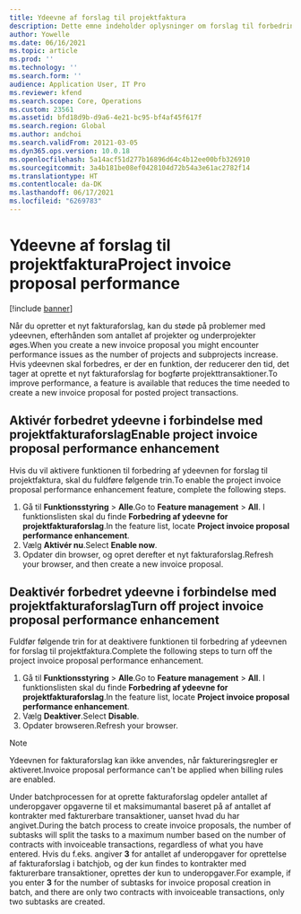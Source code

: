 ```yaml
---
title: Ydeevne af forslag til projektfaktura
description: Dette emne indeholder oplysninger om forslag til forbedring af ydeevne for forslag til projektfakturaer.
author: Yowelle
ms.date: 06/16/2021
ms.topic: article
ms.prod: ''
ms.technology: ''
ms.search.form: ''
audience: Application User, IT Pro
ms.reviewer: kfend
ms.search.scope: Core, Operations
ms.custom: 23561
ms.assetid: bfd18d9b-d9a6-4e21-bc95-bf4af45f617f
ms.search.region: Global
ms.author: andchoi
ms.search.validFrom: 20121-03-05
ms.dyn365.ops.version: 10.0.18
ms.openlocfilehash: 5a14acf51d277b16896d64c4b12ee00bfb326910
ms.sourcegitcommit: 3a4b181be08ef0428104d72b54a3e61ac2782f14
ms.translationtype: HT
ms.contentlocale: da-DK
ms.lasthandoff: 06/17/2021
ms.locfileid: "6269783"
---
```

# <a name="project-invoice-proposal-performance"></a><span data-ttu-id="609df-103">Ydeevne af forslag til projektfaktura</span><span class="sxs-lookup"><span data-stu-id="609df-103">Project invoice proposal performance</span></span>

[!include [banner](../includes/banner.md)]

<span data-ttu-id="609df-104">Når du opretter et nyt fakturaforslag, kan du støde på problemer med ydeevnen, efterhånden som antallet af projekter og underprojekter øges.</span><span class="sxs-lookup"><span data-stu-id="609df-104">When you create a new invoice proposal you might encounter performance issues as the number of projects and subprojects increase.</span></span> <span data-ttu-id="609df-105">Hvis ydeevnen skal forbedres, er der en funktion, der reducerer den tid, det tager at oprette et nyt fakturaforslag for bogførte projekttransaktioner.</span><span class="sxs-lookup"><span data-stu-id="609df-105">To improve performance, a feature is available that reduces the time needed to create a new invoice proposal for posted project transactions.</span></span>

## <a name="enable-project-invoice-proposal-performance-enhancement"></a><span data-ttu-id="609df-106">Aktivér forbedret ydeevne i forbindelse med projektfakturaforslag</span><span class="sxs-lookup"><span data-stu-id="609df-106">Enable project invoice proposal performance enhancement</span></span>
<span data-ttu-id="609df-107">Hvis du vil aktivere funktionen til forbedring af ydeevnen for forslag til projektfaktura, skal du fuldføre følgende trin.</span><span class="sxs-lookup"><span data-stu-id="609df-107">To enable the project invoice proposal performance enhancement feature, complete the following steps.</span></span>

1.  <span data-ttu-id="609df-108">Gå til **Funktionsstyring** > **Alle**.</span><span class="sxs-lookup"><span data-stu-id="609df-108">Go to **Feature management** > **All**.</span></span> <span data-ttu-id="609df-109">I funktionslisten skal du finde **Forbedring af ydeevne for projektfakturaforslag**.</span><span class="sxs-lookup"><span data-stu-id="609df-109">In the feature list, locate **Project invoice proposal performance enhancement**.</span></span>
2.  <span data-ttu-id="609df-110">Vælg **Aktivér nu**.</span><span class="sxs-lookup"><span data-stu-id="609df-110">Select **Enable now**.</span></span>
3.  <span data-ttu-id="609df-111">Opdater din browser, og opret derefter et nyt fakturaforslag.</span><span class="sxs-lookup"><span data-stu-id="609df-111">Refresh your browser, and then create a new invoice proposal.</span></span>

## <a name="turn-off-project-invoice-proposal-performance-enhancement"></a><span data-ttu-id="609df-112">Deaktivér forbedret ydeevne i forbindelse med projektfakturaforslag</span><span class="sxs-lookup"><span data-stu-id="609df-112">Turn off project invoice proposal performance enhancement</span></span>
<span data-ttu-id="609df-113">Fuldfør følgende trin for at deaktivere funktionen til forbedring af ydeevnen for forslag til projektfaktura.</span><span class="sxs-lookup"><span data-stu-id="609df-113">Complete the following steps to turn off the project invoice proposal performance enhancement.</span></span>

1.  <span data-ttu-id="609df-114">Gå til **Funktionsstyring** > **Alle**.</span><span class="sxs-lookup"><span data-stu-id="609df-114">Go to **Feature management** > **All**.</span></span> <span data-ttu-id="609df-115">I funktionslisten skal du finde **Forbedring af ydeevne for projektfakturaforslag**.</span><span class="sxs-lookup"><span data-stu-id="609df-115">In the feature list, locate **Project invoice proposal performance enhancement**.</span></span>
2.  <span data-ttu-id="609df-116">Vælg **Deaktiver**.</span><span class="sxs-lookup"><span data-stu-id="609df-116">Select **Disable**.</span></span>
3.  <span data-ttu-id="609df-117">Opdater browseren.</span><span class="sxs-lookup"><span data-stu-id="609df-117">Refresh your browser.</span></span>

> [!NOTE]
> <span data-ttu-id="609df-118">Ydeevnen for fakturaforslag kan ikke anvendes, når faktureringsregler er aktiveret.</span><span class="sxs-lookup"><span data-stu-id="609df-118">Invoice proposal performance can't be applied when billing rules are enabled.</span></span>
> 
> <span data-ttu-id="609df-119">Under batchprocessen for at oprette fakturaforslag opdeler antallet af underopgaver opgaverne til et maksimumantal baseret på af antallet af kontrakter med fakturerbare transaktioner, uanset hvad du har angivet.</span><span class="sxs-lookup"><span data-stu-id="609df-119">During the batch process to create invoice proposals, the number of subtasks will split the tasks to a maximum number based on the number of contracts with invoiceable transactions, regardless of what you have entered.</span></span> <span data-ttu-id="609df-120">Hvis du f.eks. angiver **3** for antallet af underopgaver for oprettelse af fakturaforslag i batchjob, og der kun findes to kontrakter med fakturerbare transaktioner, oprettes der kun to underopgaver.</span><span class="sxs-lookup"><span data-stu-id="609df-120">For example, if you enter **3** for the number of subtasks for invoice proposal creation in batch, and there are only two contracts with invoiceable transactions, only two subtasks are created.</span></span>
